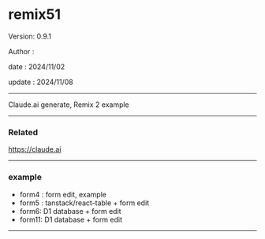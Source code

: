 # remix51

 Version: 0.9.1

 Author :

 date :  2024/11/02

 update  : 2024/11/08  

***

Claude.ai generate, Remix 2 example

***
### Related

https://claude.ai

***
### example

* form4 : form edit, example
* form5 : tanstack/react-table + form edit
* form6: D1 database + form edit
* form11: D1 database + form edit

***
